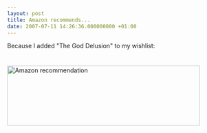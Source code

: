 ```yaml
---
layout: post
title: Amazon recommends...
date: 2007-07-11 14:26:36.000000000 +01:00
---
```

Because I added "The God Delusion" to my wishlist:

<img border="0" vspace="24" align="middle" width="448" src="http://farm2.static.flickr.com/1274/776417964_c5bce59a34_o.jpg" alt="Amazon recommendation" height="139" />
